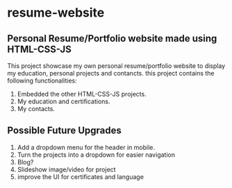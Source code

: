 # resume-website

## Personal Resume/Portfolio website made using HTML-CSS-JS

This project showcase my own personal resume/portfolio website to display my education, personal projects and contancts. this project contains the following functionalities:

1. Embedded the other HTML-CSS-JS projects.
2. My education and certifications.
3. My contacts.

## Possible Future Upgrades

1. Add a dropdown menu for the header in mobile.
2. Turn the projects into a dropdown for easier navigation
3. Blog?
4. Slideshow image/video for project
5. improve the UI for certificates and language